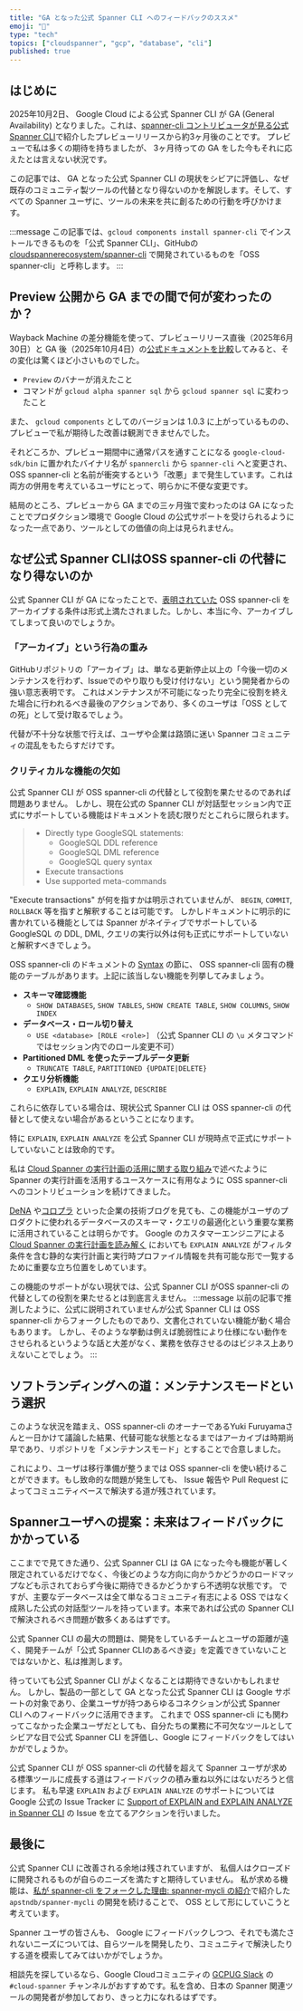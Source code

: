 ```yaml
---
title: "GA となった公式 Spanner CLI へのフィードバックのススメ"
emoji: "🤔"
type: "tech"
topics: ["cloudspanner", "gcp", "database", "cli"]
published: true
---
```


## はじめに

2025年10月2日、 Google Cloud による公式 Spanner CLI が GA (General Availability) となりました。これは、[spanner-cli コントリビュータが見る公式 Spanner CLI](https://zenn.dev/apstndb/articles/spanner-cli-contributor-perspective)で紹介したプレビューリリースから約3ヶ月後のことです。
プレビューで私は多くの期待を持ちましたが、 3ヶ月待っての GA をした今もそれに応えたとは言えない状況です。

この記事では、 GA となった公式 Spanner CLI の現状をシビアに評価し、なぜ既存のコミュニティ製ツールの代替となり得ないのかを解説します。そして、すべての Spanner ユーザに、ツールの未来を共に創るための行動を呼びかけます。

:::message
この記事では、`gcloud components install spanner-cli` でインストールできるものを「公式 Spanner CLI」、GitHubの [cloudspannerecosystem/spanner-cli](https://github.com/cloudspannerecosystem/spanner-cli) で開発されているものを「OSS spanner-cli」と呼称します。
:::

## Preview 公開から GA までの間で何が変わったのか？

Wayback Machine の差分機能を使って、プレビューリリース直後（2025年6月30日）と GA 後（2025年10月4日）の[公式ドキュメントを比較](https://web.archive.org/web/diff/20250630072356/20251004090833/https://cloud.google.com/spanner/docs/spanner-cli)してみると、その変化は驚くほど小さいものでした。

- `Preview` のバナーが消えたこと
- コマンドが `gcloud alpha spanner sql` から `gcloud spanner sql` に変わったこと

また、 `gcloud components` としてのバージョンは 1.0.3 に上がっているものの、プレビューで私が期待した改善は観測できませんでした。

それどころか、プレビュー期間中に通常パスを通すことになる `google-cloud-sdk/bin` に置かれたバイナリ名が `spannercli` から `spanner-cli` へと変更され、 OSS spanner-cli と名前が衝突するという「改悪」まで発生しています。これは両方の併用を考えているユーザにとって、明らかに不便な変更です。

結局のところ、プレビューから GA までの三ヶ月強で変わったのは GA になったことでプロダクション環境で Google Cloud の公式サポートを受けられるようになった一点であり、ツールとしての価値の向上は見られません。

## なぜ公式 Spanner CLIはOSS spanner-cli の代替になり得ないのか

公式 Spanner CLI が GA になったことで、[表明されていた](https://zenn.dev/apstndb/articles/spanner-cli-contributor-perspective#%E8%AC%9D%E8%BE%9E) OSS spanner-cli をアーカイブする条件は形式上満たされました。しかし、本当に今、アーカイブしてしまって良いのでしょうか。

### 「アーカイブ」という行為の重み

GitHubリポジトリの「アーカイブ」は、単なる更新停止以上の「今後一切のメンテナンスを行わず、Issueでのやり取りも受け付けない」という開発者からの強い意志表明です。
これはメンテナンスが不可能になったり完全に役割を終えた場合に行われるべき最後のアクションであり、多くのユーザは「OSS としての死」として受け取るでしょう。

代替が不十分な状態で行えば、ユーザや企業は路頭に迷い Spanner コミュニティの混乱をもたらすだけです。

### クリティカルな機能の欠如

公式 Spanner CLI が OSS spanner-cli の代替として役割を果たせるのであれば問題ありません。
しかし、現在公式の Spanner CLI が対話型セッション内で正式にサポートしている機能はドキュメントを読む限りだとこれらに限られます。

> - Directly type GoogleSQL statements:
>   - GoogleSQL DDL reference
>   - GoogleSQL DML reference
>   - GoogleSQL query syntax
> - Execute transactions
> - Use supported meta-commands

"Execute transactions" が何を指すかは明示されていませんが、 `BEGIN`, `COMMIT`, `ROLLBACK` 等を指すと解釈することは可能です。
しかしドキュメントに明示的に書かれている機能としては Spanner がネイティブでサポートしている GoogleSQL の DDL, DML, クエリの実行以外は何も正式にサポートしていないと解釈すべきでしょう。

OSS spanner-cli のドキュメントの [Syntax](https://github.com/cloudspannerecosystem/spanner-cli?tab=readme-ov-file#syntax) の節に、 OSS spanner-cli 固有の機能のテーブルがあります。上記に該当しない機能を列挙してみましょう。

- **スキーマ確認機能**                                                                      
    - `SHOW DATABASES`, `SHOW TABLES`, `SHOW CREATE TABLE`, `SHOW COLUMNS`, `SHOW INDEX`   
- **データベース・ロール切り替え**                                  
    - `USE <database> [ROLE <role>]` （公式 Spanner CLI の `\u` メタコマンドではセッション内でのロール変更不可）
- **Partitioned DML を使ったテーブルデータ更新**
    - `TRUNCATE TABLE`, `PARTITIONED {UPDATE|DELETE}`                                                           
- **クエリ分析機能**
    - `EXPLAIN`, `EXPLAIN ANALYZE`, `DESCRIBE`

これらに依存している場合は、現状公式 Spanner CLI は OSS spanner-cli の代替として使えない場合があるということになります。

特に `EXPLAIN`, `EXPLAIN ANALYZE` を公式 Spanner CLI が現時点で正式にサポートしていないことは致命的です。

私は [Cloud Spanner の実行計画の活用に関する取り組み](https://engineering.mercari.com/blog/entry/20201210-cloud-spanner-query-plan/)で述べたように Spanner の実行計画を活用するユースケースに有用なように OSS spanner-cli へのコントリビューションを続けてきました。

[DeNA](https://engineering.dena.com/blog/2024/05/loadtest-approach-for-large-scale-application-of-spanner/) や[コロプラ](https://blog.colopl.dev/entry/2025/05/26/110000) といった企業の技術ブログを見ても、この機能がユーザのプロダクトに使われるデータベースのスキーマ・クエリの最適化という重要な業務に活用されていることは明らかです。
Google のカスタマーエンジニアによる [Cloud Spanner の実行計画を読み解く](https://zenn.dev/google_cloud_jp/articles/726fcaf614f26e) においても `EXPLAIN ANALYZE` がフィルタ条件を含む静的な実行計画と実行時プロファイル情報を共有可能な形で一覧するために重要な立ち位置をしめています。

この機能のサポートがない現状では、公式 Spanner CLI がOSS spanner-cli の代替としての役割を果たせるとは到底言えません。
:::message
以前の記事で推測したように、公式に説明されていませんが公式 Spanner CLI は OSS spanner-cli からフォークしたものであり、文書化されていない機能が動く場合もあります。
しかし、そのような挙動は例えば脆弱性により仕様にない動作をさせられるというような話と大差がなく、業務を依存させるのはビジネス上ありえないことでしょう。
:::

## ソフトランディングへの道：メンテナンスモードという選択


このような状況を踏まえ、OSS spanner-cli のオーナーであるYuki Furuyamaさんと一日かけて議論した結果、代替可能な状態となるまではアーカイブは時期尚早であり、リポジトリを「メンテナンスモード」とすることで合意しました。

これにより、ユーザは移行準備が整うまでは OSS spanner-cli を使い続けることができます。もし致命的な問題が発生しても、 Issue 報告や Pull Request によってコミュニティベースで解決する道が残されています。

## Spannerユーザへの提案：未来はフィードバックにかかっている

ここまでで見てきた通り、公式 Spanner CLI は GA になった今も機能が著しく限定されているだけでなく、今後どのような方向に向かうかどうかのロードマップなども示されておらず今後に期待できるかどうかすら不透明な状態です。
ですが、主要なデータベースは全て単なるコミュニティ有志による OSS ではなく成熟した公式の対話型ツールを持っています。本来であれば公式の Spanner CLI で解決されるべき問題が数多くあるはずです。

公式 Spanner CLI の最大の問題は、開発をしているチームとユーザの距離が遠く、開発チームが「公式 Spanner CLIのあるべき姿」を定義できていないことではないかと、私は推測します。

待っていても公式 Spanner CLI がよくなることは期待できないかもしれません。
しかし、製品の一部として GA となった公式 Spanner CLI は Google サポートの対象であり、企業ユーザが持つあらゆるコネクションが公式 Spanner CLI へのフィードバックに活用できます。
これまで OSS spanner-cli にも関わってこなかった企業ユーザだとしても、自分たちの業務に不可欠なツールとしてシビアな目で公式 Spanner CLI を評価し、Google にフィードバックをしてはいかがでしょうか。

公式 Spanner CLI が OSS spanner-cli の代替を超えて Spanner ユーザが求める標準ツールに成長する道はフィードバックの積み重ね以外にはないだろうと信じます。
私も早速 `EXPLAIN` および `EXPLAIN ANALYZE` のサポートについては Google 公式の Issue Tracker に [Support of EXPLAIN and EXPLAIN ANALYZE in Spanner CLI](https://issuetracker.google.com/issues/449023251) の Issue を立てるアクションを行いました。

## 最後に

公式 Spanner CLI に改善される余地は残されていますが、 私個人はクローズドに開発されるものが自らのニーズを満たすと期待していません。
私が求める機能は、[私が spanner-cli をフォークした理由: spanner-mycli の紹介](https://zenn.dev/apstndb/articles/introduce-spanner-mycli)で紹介した `apstndb/spanner-mycli` の開発を続けることで、 OSS として形にしていこうと考えています。

Spanner ユーザの皆さんも、 Google にフィードバックしつつ、それでも満たされないニーズについては、自らツールを開発したり、コミュニティで解決したりする道を模索してみてはいかがでしょうか。

相談先を探しているなら、Google Cloudコミュニティの [GCPUG Slack](https://gcpug.jp/) の `#cloud-spanner` チャンネルがおすすめです。私を含め、日本の Spanner 関連ツールの開発者が参加しており、きっと力になれるはずです。